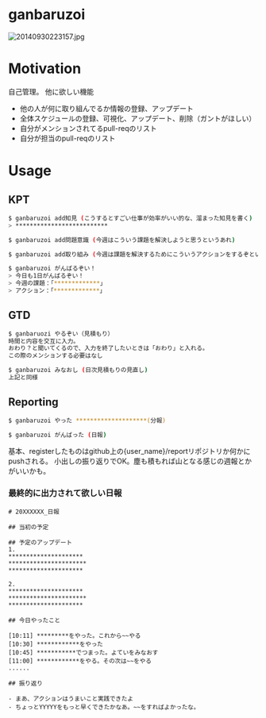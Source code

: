 # ganbaruzoi
![20140930223157.jpg](https://qiita-image-store.s3.amazonaws.com/0/16301/f96b29f6-c05c-969a-49ce-55ad5db5a5a2.jpeg "20140930223157.jpg")

# Motivation
自己管理。
他に欲しい機能

- 他の人が何に取り組んでるか情報の登録、アップデート
- 全体スケジュールの登録、可視化、アップデート、削除（ガントがほしい）
- 自分がメンションされてるpull-reqのリスト
- 自分が担当のpull-reqのリスト

# Usage

## KPT

```bash
$ ganbaruzoi add知見 (こうするとすごい仕事が効率がいい的な、溜まった知見を書く)
> **************************
```

```bash
$ ganbaruzoi add問題意識 (今週はこういう課題を解決しようと思うというあれ)
```


```bash
$ ganbaruzoi add取り組み (今週は課題を解決するためにこういうアクションをするぞというあれ)
```

```bash
$ ganbaruzoi がんばるぞい！
> 今日も1日がんばるぞい！
> 今週の課題：「*************」
> アクション：「*************」
```

## GTD

```bash
$ ganbaruozi やるぞい（見積もり）
時間と内容を交互に入力。
おわり？と聞いてくるので、入力を終了したいときは「おわり」と入れる。
この際のメンションする必要はなし

$ ganbaruzoi みなおし (日次見積もりの見直し)
上記と同様
```



## Reporting

```bash
$ ganbaruzoi やった ********************(分報)

$ ganbaruzoi がんばった (日報)
```

基本、registerしたものはgithub上の{user_name}/reportリポジトリか何かにpushされる。
小出しの振り返りでOK。塵も積もれば山となる感じの週報とかがいいかも。

### 最終的に出力されて欲しい日報

```
# 20XXXXXX_日報

## 当初の予定

## 予定のアップデート
1.
*********************
**********************
*********************

2.
*********************
**********************
*********************

## 今日やったこと

[10:11] *********をやった。これから~~やる
[10:30] ************をやった
[10:45] ***********でつまった。よていをみなおす
[11:00] ************をやる。その次は~~をやる
......

## 振り返り

- まあ、アクションはうまいこと実践できたよ
- ちょっとYYYYYをもっと早くできたかなあ。~~をすればよかったな。

```

